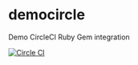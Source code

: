 # democircle
Demo CircleCI Ruby Gem integration


[![Circle CI](https://circleci.com/gh/caldwecr/democircle.svg?style=svg)](https://circleci.com/gh/caldwecr/democircle)

